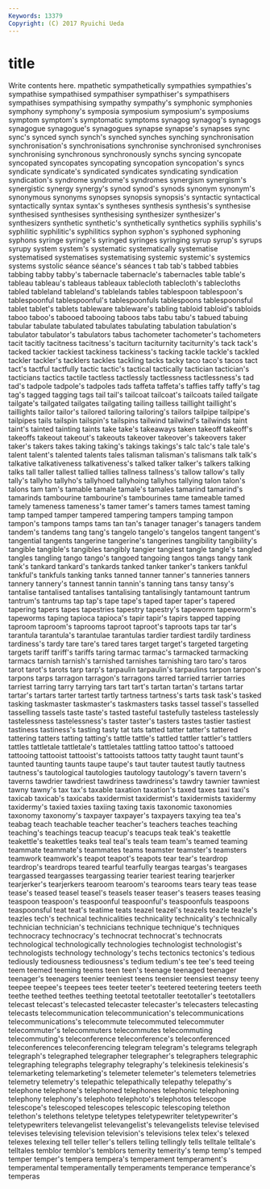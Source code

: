 ```yaml
---
Keywords: 13379 
Copyright: (C) 2017 Ryuichi Ueda
---
```


# title

Write contents here.
mpathetic sympathetically sympathies sympathies's sympathise sympathised sympathiser sympathiser's sympathisers sympathises
sympathising sympathy sympathy's symphonic symphonies symphony symphony's symposia symposium symposium's
symposiums symptom symptom's symptomatic symptoms synagog synagog's synagogs synagogue synagogue's
synagogues synapse synapse's synapses sync sync's synced synch synch's synched
synches synching synchronisation synchronisation's synchronisations synchronise synchronised synchronises synchronising synchronous
synchronously synchs syncing syncopate syncopated syncopates syncopating syncopation syncopation's syncs
syndicate syndicate's syndicated syndicates syndicating syndication syndication's syndrome syndrome's syndromes
synergism synergism's synergistic synergy synergy's synod synod's synods synonym synonym's
synonymous synonyms synopses synopsis synopsis's syntactic syntactical syntactically syntax syntax's
syntheses synthesis synthesis's synthesise synthesised synthesises synthesising synthesizer synthesizer's synthesizers
synthetic synthetic's synthetically synthetics syphilis syphilis's syphilitic syphilitic's syphilitics syphon
syphon's syphoned syphoning syphons syringe syringe's syringed syringes syringing syrup
syrup's syrups syrupy system system's systematic systematically systematise systematised systematises
systematising systemic systemic's systemics systems systolic séance séance's séances t
tab tab's tabbed tabbies tabbing tabby tabby's tabernacle tabernacle's tabernacles
table table's tableau tableau's tableaus tableaux tablecloth tablecloth's tablecloths tabled
tableland tableland's tablelands tables tablespoon tablespoon's tablespoonful tablespoonful's tablespoonfuls tablespoons
tablespoonsful tablet tablet's tablets tableware tableware's tabling tabloid tabloid's tabloids
taboo taboo's tabooed tabooing taboos tabs tabu tabu's tabued tabuing
tabular tabulate tabulated tabulates tabulating tabulation tabulation's tabulator tabulator's tabulators
tabus tachometer tachometer's tachometers tacit tacitly tacitness tacitness's taciturn taciturnity
taciturnity's tack tack's tacked tackier tackiest tackiness tackiness's tacking tackle
tackle's tackled tackler tackler's tacklers tackles tackling tacks tacky taco
taco's tacos tact tact's tactful tactfully tactic tactic's tactical tactically
tactician tactician's tacticians tactics tactile tactless tactlessly tactlessness tactlessness's tad
tad's tadpole tadpole's tadpoles tads taffeta taffeta's taffies taffy taffy's
tag tag's tagged tagging tags tail tail's tailcoat tailcoat's tailcoats
tailed tailgate tailgate's tailgated tailgates tailgating tailing tailless taillight taillight's
taillights tailor tailor's tailored tailoring tailoring's tailors tailpipe tailpipe's tailpipes
tails tailspin tailspin's tailspins tailwind tailwind's tailwinds taint taint's tainted
tainting taints take take's takeaways taken takeoff takeoff's takeoffs takeout
takeout's takeouts takeover takeover's takeovers taker taker's takers takes taking
taking's takings takings's talc talc's tale tale's talent talent's talented
talents tales talisman talisman's talismans talk talk's talkative talkativeness talkativeness's
talked talker talker's talkers talking talks tall taller tallest tallied
tallies tallness tallness's tallow tallow's tally tally's tallyho tallyho's tallyhoed
tallyhoing tallyhos tallying talon talon's talons tam tam's tamable tamale
tamale's tamales tamarind tamarind's tamarinds tambourine tambourine's tambourines tame tameable
tamed tamely tameness tameness's tamer tamer's tamers tames tamest taming
tamp tamped tamper tampered tampering tampers tamping tampon tampon's tampons
tamps tams tan tan's tanager tanager's tanagers tandem tandem's tandems
tang tang's tangelo tangelo's tangelos tangent tangent's tangential tangents tangerine
tangerine's tangerines tangibility tangibility's tangible tangible's tangibles tangibly tangier tangiest
tangle tangle's tangled tangles tangling tango tango's tangoed tangoing tangos
tangs tangy tank tank's tankard tankard's tankards tanked tanker tanker's
tankers tankful tankful's tankfuls tanking tanks tanned tanner tanner's tanneries
tanners tannery tannery's tannest tannin tannin's tanning tans tansy tansy's
tantalise tantalised tantalises tantalising tantalisingly tantamount tantrum tantrum's tantrums tap
tap's tape tape's taped taper taper's tapered tapering tapers tapes
tapestries tapestry tapestry's tapeworm tapeworm's tapeworms taping tapioca tapioca's tapir
tapir's tapirs tapped tapping taproom taproom's taprooms taproot taproot's taproots
taps tar tar's tarantula tarantula's tarantulae tarantulas tardier tardiest tardily
tardiness tardiness's tardy tare tare's tared tares target target's targeted
targeting targets tariff tariff's tariffs taring tarmac tarmac's tarmacked tarmacking
tarmacs tarnish tarnish's tarnished tarnishes tarnishing taro taro's taros tarot
tarot's tarots tarp tarp's tarpaulin tarpaulin's tarpaulins tarpon tarpon's tarpons
tarps tarragon tarragon's tarragons tarred tarried tarrier tarries tarriest tarring
tarry tarrying tars tart tart's tartan tartan's tartans tartar tartar's
tartars tarter tartest tartly tartness tartness's tarts task task's tasked
tasking taskmaster taskmaster's taskmasters tasks tassel tassel's tasselled tasselling tassels
taste taste's tasted tasteful tastefully tasteless tastelessly tastelessness tastelessness's taster
taster's tasters tastes tastier tastiest tastiness tastiness's tasting tasty tat
tats tatted tatter tatter's tattered tattering tatters tatting tatting's tattle
tattle's tattled tattler tattler's tattlers tattles tattletale tattletale's tattletales tattling
tattoo tattoo's tattooed tattooing tattooist tattooist's tattooists tattoos tatty taught
taunt taunt's taunted taunting taunts taupe taupe's taut tauter tautest
tautly tautness tautness's tautological tautologies tautology tautology's tavern tavern's taverns
tawdrier tawdriest tawdriness tawdriness's tawdry tawnier tawniest tawny tawny's tax
tax's taxable taxation taxation's taxed taxes taxi taxi's taxicab taxicab's
taxicabs taxidermist taxidermist's taxidermists taxidermy taxidermy's taxied taxies taxiing taxing
taxis taxonomic taxonomies taxonomy taxonomy's taxpayer taxpayer's taxpayers taxying tea
tea's teabag teach teachable teacher teacher's teachers teaches teaching teaching's
teachings teacup teacup's teacups teak teak's teakettle teakettle's teakettles teaks
teal teal's teals team team's teamed teaming teammate teammate's teammates
teams teamster teamster's teamsters teamwork teamwork's teapot teapot's teapots tear
tear's teardrop teardrop's teardrops teared tearful tearfully teargas teargas's teargases
teargassed teargasses teargassing tearier teariest tearing tearjerker tearjerker's tearjerkers tearoom
tearoom's tearooms tears teary teas tease tease's teased teasel teasel's
teasels teaser teaser's teasers teases teasing teaspoon teaspoon's teaspoonful teaspoonful's
teaspoonfuls teaspoons teaspoonsful teat teat's teatime teats teazel teazel's teazels
teazle teazle's teazles tech's technical technicalities technicality technicality's technically technician
technician's technicians technique technique's techniques technocracy technocracy's technocrat technocrat's technocrats
technological technologically technologies technologist technologist's technologists technology technology's techs tectonics
tectonics's tedious tediously tediousness tediousness's tedium tedium's tee tee's teed
teeing teem teemed teeming teems teen teen's teenage teenaged teenager
teenager's teenagers teenier teeniest teens teensier teensiest teensy teeny teepee
teepee's teepees tees teeter teeter's teetered teetering teeters teeth teethe
teethed teethes teething teetotal teetotaller teetotaller's teetotallers telecast telecast's telecasted
telecaster telecaster's telecasters telecasting telecasts telecommunication telecommunication's telecommunications telecommunications's telecommute
telecommuted telecommuter telecommuter's telecommuters telecommutes telecommuting telecommuting's teleconference teleconference's teleconferenced
teleconferences teleconferencing telegram telegram's telegrams telegraph telegraph's telegraphed telegrapher telegrapher's
telegraphers telegraphic telegraphing telegraphs telegraphy telegraphy's telekinesis telekinesis's telemarketing telemarketing's
telemeter telemeter's telemeters telemetries telemetry telemetry's telepathic telepathically telepathy telepathy's
telephone telephone's telephoned telephones telephonic telephoning telephony telephony's telephoto telephoto's
telephotos telescope telescope's telescoped telescopes telescopic telescoping telethon telethon's telethons
teletype teletypes teletypewriter teletypewriter's teletypewriters televangelist televangelist's televangelists televise televised
televises televising television television's televisions telex telex's telexed telexes telexing
tell teller teller's tellers telling tellingly tells telltale telltale's telltales
temblor temblor's temblors temerity temerity's temp temp's temped temper temper's
tempera tempera's temperament temperament's temperamental temperamentally temperaments temperance temperance's temperas
